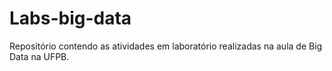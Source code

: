 # Labs-big-data
Repositório contendo as atividades em laboratório realizadas na aula de Big Data na UFPB.
